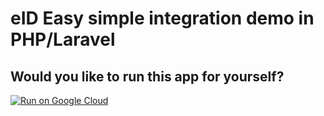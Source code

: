 
# eID Easy simple integration demo in PHP/Laravel

## Would you like to run this app for yourself?
[![Run on Google Cloud](https://deploy.cloud.run/button.svg)](https://deploy.cloud.run?git_repo=https://github.com/eideasy/simple-demo-php&revision=master)

